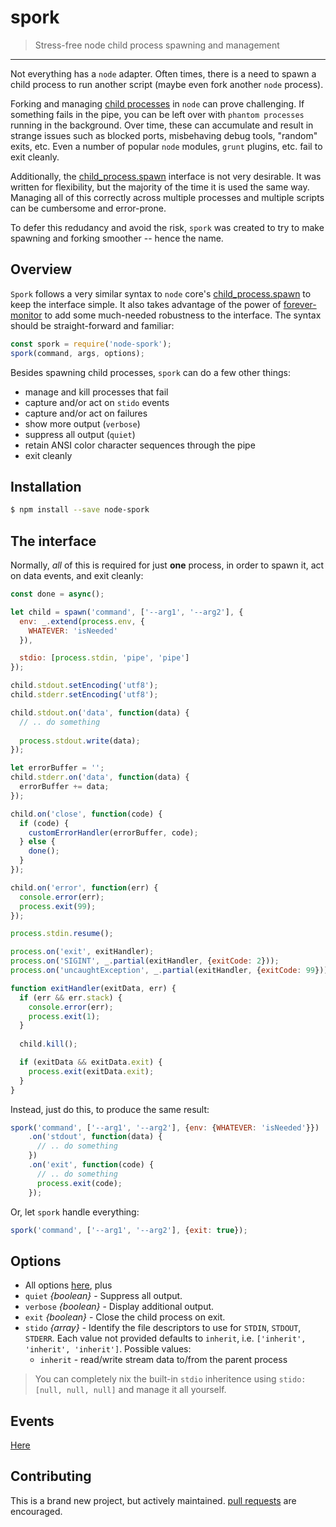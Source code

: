# spork

> Stress-free node child process spawning and management

----------

Not everything has a `node` adapter. Often times, there is a need to spawn a child process to run another script (maybe even fork another `node` process).

Forking and managing [child processes](https://nodejs.org/api/child_process.html) in `node` can prove challenging. If something fails in the pipe, you can be
left over with `phantom processes` running in the background. Over time, these can accumulate and result in strange issues such as blocked ports,
misbehaving debug tools, "random" exits, etc. Even a number of popular `node` modules, `grunt` plugins, etc. fail to exit cleanly. 

Additionally, the [child_process.spawn](https://nodejs.org/api/child_process.html#child_process_child_process_spawn_command_args_options) interface is
not very desirable. It was written for flexibility, but the majority of the time it is used the same way. Managing all of this correctly across multiple
processes and multiple scripts can be cumbersome and error-prone.

To defer this redudancy and avoid the risk, `spork` was created to try to make spawning and forking smoother -- hence the name.

## Overview

`Spork` follows a very similar syntax to `node` core's [child_process.spawn](https://nodejs.org/api/child_process.html#child_process_child_process_spawn_command_args_options)
to keep the interface simple. It also takes advantage of the power of [forever-monitor](https://github.com/foreverjs/forever-monitor) to add some much-needed
robustness to the interface. The syntax should be straight-forward and familiar:

```js
const spork = require('node-spork');
spork(command, args, options);
```

Besides spawning child processes, `spork` can do a few other things:

 - manage and kill processes that fail
 - capture and/or act on `stido` events
 - capture and/or act on failures
 - show more output (`verbose`)
 - suppress all output (`quiet`)
 - retain ANSI color character sequences through the pipe
 - exit cleanly
 
## Installation

```bash
$ npm install --save node-spork
```
 
## The interface

Normally, _all_ of this is required for just **one** process, in order to spawn it, act on data events, and exit cleanly:

```js
const done = async();

let child = spawn('command', ['--arg1', '--arg2'], {
  env: _.extend(process.env, {
    WHATEVER: 'isNeeded'
  }),

  stdio: [process.stdin, 'pipe', 'pipe']
});

child.stdout.setEncoding('utf8');
child.stderr.setEncoding('utf8');

child.stdout.on('data', function(data) {
  // .. do something
  
  process.stdout.write(data);
});

let errorBuffer = '';
child.stderr.on('data', function(data) {
  errorBuffer += data;
});

child.on('close', function(code) {
  if (code) {
    customErrorHandler(errorBuffer, code);
  } else {
    done();
  }
});

child.on('error', function(err) {
  console.error(err);
  process.exit(99);
});

process.stdin.resume();

process.on('exit', exitHandler);
process.on('SIGINT', _.partial(exitHandler, {exitCode: 2}));
process.on('uncaughtException', _.partial(exitHandler, {exitCode: 99}));

function exitHandler(exitData, err) {
  if (err && err.stack) {
    console.error(err);
    process.exit(1);
  }
  
  child.kill();

  if (exitData && exitData.exit) {
    process.exit(exitData.exit);
  }
}
```

Instead, just do this, to produce the same result:

```js
spork('command', ['--arg1', '--arg2'], {env: {WHATEVER: 'isNeeded'}})
    .on('stdout', function(data) {
      // .. do something
    })
    .on('exit', function(code) {
      // .. do something
      process.exit(code);
    });
```

Or, let `spork` handle everything:

```js
spork('command', ['--arg1', '--arg2'], {exit: true});
```

## Options

- All options [here](https://github.com/foreverjs/forever-monitor#options-available-when-using-forever-in-nodejs), plus
- `quiet` _{boolean}_ - Suppress all output.
- `verbose` _{boolean}_ - Display additional output.
- `exit` _{boolean}_ - Close the child process on exit.
- `stido` _{array}_ - Identify the file descriptors to use for `STDIN`, `STDOUT`, `STDERR`. Each value not provided
defaults to `inherit`, i.e. `['inherit', 'inherit', 'inherit']`. Possible values:
    - `inherit` - read/write stream data to/from the parent process
    
> You can completely nix the built-in `stdio` inheritence using `stido: [null, null, null]` and manage it all yourself.

## Events

[Here](https://github.com/foreverjs/forever-monitor#events-available-when-using-an-instance-of-forever-in-nodejs)

## Contributing

This is a brand new project, but actively maintained. [pull requests](https://github.com/justinhelmer/node-spork/pulls) are encouraged.
